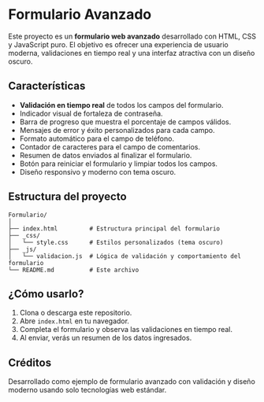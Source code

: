 # Formulario Avanzado

Este proyecto es un **formulario web avanzado** desarrollado con HTML, CSS y JavaScript puro. El objetivo es ofrecer una experiencia de usuario moderna, validaciones en tiempo real y una interfaz atractiva con un diseño oscuro.

## Características

- **Validación en tiempo real** de todos los campos del formulario.
- Indicador visual de fortaleza de contraseña.
- Barra de progreso que muestra el porcentaje de campos válidos.
- Mensajes de error y éxito personalizados para cada campo.
- Formato automático para el campo de teléfono.
- Contador de caracteres para el campo de comentarios.
- Resumen de datos enviados al finalizar el formulario.
- Botón para reiniciar el formulario y limpiar todos los campos.
- Diseño responsivo y moderno con tema oscuro.

## Estructura del proyecto

```
Formulario/
│
├── index.html         # Estructura principal del formulario
├── _css/
│   └── style.css      # Estilos personalizados (tema oscuro)
├── _js/
│   └── validacion.js  # Lógica de validación y comportamiento del formulario
└── README.md          # Este archivo
```

## ¿Cómo usarlo?

1. Clona o descarga este repositorio.
2. Abre `index.html` en tu navegador.
3. Completa el formulario y observa las validaciones en tiempo real.
4. Al enviar, verás un resumen de los datos ingresados.

## Créditos

Desarrollado como ejemplo de formulario avanzado con validación y diseño moderno usando solo tecnologías web estándar.
